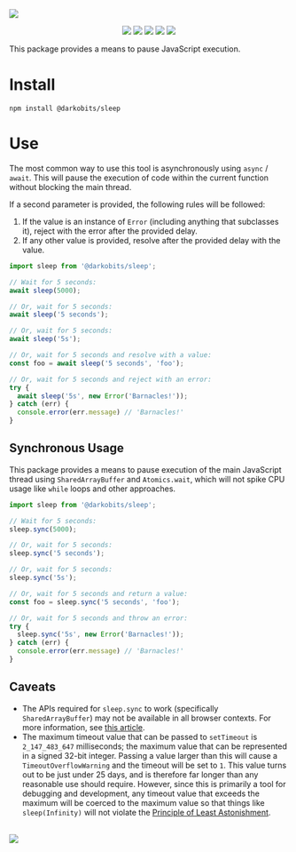 <a href="#top" id="top">
  <img src="https://user-images.githubusercontent.com/441546/102317184-f7e42600-3f2b-11eb-89c4-908643f38f5c.png" style="max-width: 100%;">
</a>
<p align="center">
  <a href="https://www.npmjs.com/package/@darkobits/sleep"><img src="https://img.shields.io/npm/v/@darkobits/sleep.svg?style=flat-square"></a>
  <a href="https://github.com/darkobits/sleep/actions?query=workflow%3ACI"><img src="https://img.shields.io/github/workflow/status/darkobits/sleep/CI/master?style=flat-square"></a>
  <a href="https://app.codecov.io/gh/darkobits/sleep/branch/master"><img src="https://img.shields.io/codecov/c/github/darkobits/sleep/master?style=flat-square"></a>
  <a href="https://depfu.com/github/darkobits/sleep"><img src="https://img.shields.io/depfu/darkobits/sleep?style=flat-square"></a>
  <a href="https://conventionalcommits.org"><img src="https://img.shields.io/static/v1?label=commits&message=conventional&style=flat-square&color=398AFB"></a>
</p>

This package provides a means to pause JavaScript execution.

# Install

```
npm install @darkobits/sleep
```

# Use

The most common way to use this tool is asynchronously using `async` / `await`. This will pause the
execution of code within the current function without blocking the main thread.

If a second parameter is provided, the following rules will be followed:

1. If the value is an instance of `Error` (including anything that subclasses it), reject with the error
   after the provided delay.
2. If any other value is provided, resolve after the provided delay with the value.

```ts
import sleep from '@darkobits/sleep';

// Wait for 5 seconds:
await sleep(5000);

// Or, wait for 5 seconds:
await sleep('5 seconds');

// Or, wait for 5 seconds:
await sleep('5s');

// Or, wait for 5 seconds and resolve with a value:
const foo = await sleep('5 seconds', 'foo');

// Or, wait for 5 seconds and reject with an error:
try {
  await sleep('5s', new Error('Barnacles!'));
} catch (err) {
  console.error(err.message) // 'Barnacles!'
}
```

## Synchronous Usage

This package provides a means to pause execution of the main JavaScript thread using `SharedArrayBuffer`
and `Atomics.wait`, which will not spike CPU usage like `while` loops and other approaches.

```ts
import sleep from '@darkobits/sleep';

// Wait for 5 seconds:
sleep.sync(5000);

// Or, wait for 5 seconds:
sleep.sync('5 seconds');

// Or, wait for 5 seconds:
sleep.sync('5s');

// Or, wait for 5 seconds and return a value:
const foo = sleep.sync('5 seconds', 'foo');

// Or, wait for 5 seconds and throw an error:
try {
  sleep.sync('5s', new Error('Barnacles!'));
} catch (err) {
  console.error(err.message) // 'Barnacles!'
}
```

## Caveats

- The APIs required for `sleep.sync` to work (specifically `SharedArrayBuffer`) may not be available in
  all browser contexts. For more information, see [this article](https://blog.logrocket.com/understanding-sharedarraybuffer-and-cross-origin-isolation/).
- The maximum timeout value that can be passed to `setTimeout` is `2_147_483_647` milliseconds; the
  maximum value that can be represented in a signed 32-bit integer. Passing a value larger than this
  will cause a `TimeoutOverflowWarning` and the timeout will be set to `1`. This value turns out to be
  just under 25 days, and is therefore far longer than any reasonable use should require. However, since
  this is primarily a tool for debugging and development, any timeout value that exceeds the maximum
  will be coerced to the maximum value so that things like `sleep(Infinity)` will not violate the
  [Principle of Least Astonishment](https://en.wikipedia.org/wiki/Principle_of_least_astonishment).

<br />
<a href="#top">
  <img src="https://user-images.githubusercontent.com/441546/118062198-4ff04e80-b34b-11eb-87f3-406a345d5526.png" style="max-width: 100%;">
</a>
